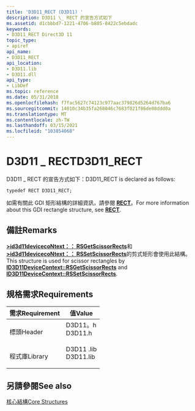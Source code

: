 ```yaml
---
title: 'D3D11_RECT (D3D11) '
description: D3D11 \_ RECT 的宣告方式如下
ms.assetid: d1cbbbd7-1221-4706-b805-8422c5ebdadc
keywords:
- D3D11_RECT Direct3D 11
topic_type:
- apiref
api_name:
- D3D11_RECT
api_location:
- D3D11.lib
- D3D11.dll
api_type:
- LibDef
ms.topic: reference
ms.date: 05/31/2018
ms.openlocfilehash: f7fac5627c74123c977aac379826d5264d767ba6
ms.sourcegitcommit: 14010c34b35fa268046c7683f021f86de08ddd0a
ms.translationtype: MT
ms.contentlocale: zh-TW
ms.lasthandoff: 03/15/2021
ms.locfileid: "103854068"
---
```

# <a name="d3d11_rect"></a><span data-ttu-id="2801e-104">D3D11 \_ RECT</span><span class="sxs-lookup"><span data-stu-id="2801e-104">D3D11\_RECT</span></span>

<span data-ttu-id="2801e-105">D3D11 \_ RECT 的宣告方式如下：</span><span class="sxs-lookup"><span data-stu-id="2801e-105">D3D11\_RECT is declared as follows:</span></span>

``` syntax
typedef RECT D3D11_RECT;
```

<span data-ttu-id="2801e-106">如需有關此 GDI 矩形結構的詳細資訊，請參閱 [**RECT**](/previous-versions//dd162897(v=vs.85))。</span><span class="sxs-lookup"><span data-stu-id="2801e-106">For more information about this GDI rectangle structure, see [**RECT**](/previous-versions//dd162897(v=vs.85)).</span></span>

## <a name="remarks"></a><span data-ttu-id="2801e-107">備註</span><span class="sxs-lookup"><span data-stu-id="2801e-107">Remarks</span></span>

<span data-ttu-id="2801e-108">[**>id3d11devicecoNtext：： RSGetScissorRects**](/windows/desktop/api/D3D11/nf-d3d11-id3d11devicecontext-rsgetscissorrects)和 [**>id3d11devicecoNtext：： RSSetScissorRects**](/windows/desktop/api/D3D11/nf-d3d11-id3d11devicecontext-rssetscissorrects)的剪式矩形會使用此結構。</span><span class="sxs-lookup"><span data-stu-id="2801e-108">This structure is used for scissor rectangles by [**ID3D11DeviceContext::RSGetScissorRects**](/windows/desktop/api/D3D11/nf-d3d11-id3d11devicecontext-rsgetscissorrects) and [**ID3D11DeviceContext::RSSetScissorRects**](/windows/desktop/api/D3D11/nf-d3d11-id3d11devicecontext-rssetscissorrects).</span></span>

## <a name="requirements"></a><span data-ttu-id="2801e-109">規格需求</span><span class="sxs-lookup"><span data-stu-id="2801e-109">Requirements</span></span>



| <span data-ttu-id="2801e-110">需求</span><span class="sxs-lookup"><span data-stu-id="2801e-110">Requirement</span></span> | <span data-ttu-id="2801e-111">值</span><span class="sxs-lookup"><span data-stu-id="2801e-111">Value</span></span> |
|--------------------|--------------------------------------------------------------------------------------|
| <span data-ttu-id="2801e-112">標頭</span><span class="sxs-lookup"><span data-stu-id="2801e-112">Header</span></span><br/>  | <dl> <span data-ttu-id="2801e-113"><dt>D3D11。h</dt></span><span class="sxs-lookup"><span data-stu-id="2801e-113"><dt>D3D11.h</dt></span></span> </dl>   |
| <span data-ttu-id="2801e-114">程式庫</span><span class="sxs-lookup"><span data-stu-id="2801e-114">Library</span></span><br/> | <dl> <span data-ttu-id="2801e-115"><dt>D3D11 .lib</dt></span><span class="sxs-lookup"><span data-stu-id="2801e-115"><dt>D3D11.lib</dt></span></span> </dl> |



## <a name="see-also"></a><span data-ttu-id="2801e-116">另請參閱</span><span class="sxs-lookup"><span data-stu-id="2801e-116">See also</span></span>

<dl> <dt>

[<span data-ttu-id="2801e-117">核心結構</span><span class="sxs-lookup"><span data-stu-id="2801e-117">Core Structures</span></span>](d3d11-graphics-reference-d3d11-core-structures.md)
</dt> </dl>

 

